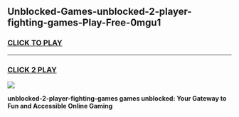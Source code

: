 
## Unblocked-Games-unblocked-2-player-fighting-games-Play-Free-0mgu1
<h3>
<a href="https://premium76.site?title=unblocked-2-player-fighting-games&ref=10A">CLICK TO PLAY</a></h3>
<hr>

<h3>
<a href="https://premium76.site?title=unblocked-2-player-fighting-games&ref=10A">CLICK 2 PLAY</a>
  
</h3>

<a href="https://premium76.site?title=unblocked-2-player-fighting-games&ref=10A"><img src="https://clearcache.store/games.png"></a>


**unblocked-2-player-fighting-games games unblocked: Your Gateway to Fun and Accessible Online Gaming**
